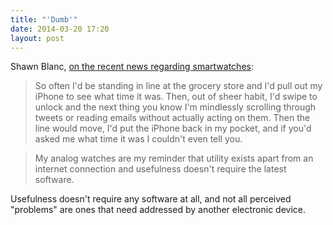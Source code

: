 ```yaml
---
title: "'Dumb'"
date: 2014-03-20 17:20
layout: post
---
```

Shawn Blanc, [on the recent news regarding smartwatches](http://shawnblanc.net/2014/03/dumb/): 

> So often I'd be standing in line at the grocery store and I'd pull out my iPhone to see what time it was. Then, out of sheer habit, I'd swipe to unlock and the next thing you know I'm mindlessly scrolling through tweets or reading emails without actually acting on them. Then the line would move, I'd put the iPhone back in my pocket, and if you'd asked me what time it was I couldn't even tell you.

> My analog watches are my reminder that utility exists apart from an internet connection and usefulness doesn't require the latest software.

Usefulness doesn't require any software at all, and not all perceived "problems" are ones that need addressed by another electronic device. 